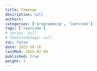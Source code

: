 ```yaml
---
title: Тяжелые
description: null
authors:
categories: ['programming', 'leetcode']
tags: ['leetcode']
# series: null
# featuredImage: null
toc: false
date: 2022-10-16
lastMod: 2024-02-09
published: true
weight: 3
---
```

